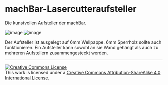 # machBar-Lasercutteraufsteller

Die kunstvollen Aufsteller der machBar.

![image](https://user-images.githubusercontent.com/564768/74930794-9ec86600-53de-11ea-9459-a3e2bac303e0.png) ![image](https://user-images.githubusercontent.com/564768/74930814-aa1b9180-53de-11ea-898d-7499c36e0095.png)

Der Aufsteller ist ausgelegt auf 6mm Wellpappe. 6mm Sperrholz sollte auch funktionieren.
Ein Aufsteller kann sowohl an sie Wand gehängt als auch zu mehreren Aufstellern zusammengesteckt werden.

---

<a rel="license" href="http://creativecommons.org/licenses/by-sa/4.0/"><img alt="Creative Commons License" style="border-width:0" src="https://i.creativecommons.org/l/by-sa/4.0/88x31.png" /></a><br />This work is licensed under a <a rel="license" href="http://creativecommons.org/licenses/by-sa/4.0/">Creative Commons Attribution-ShareAlike 4.0 International License</a>.
